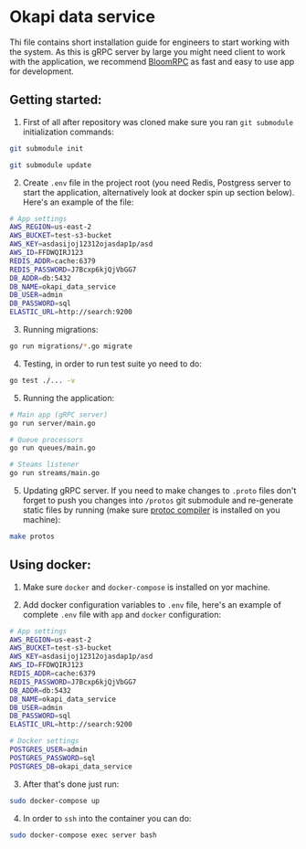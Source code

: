 # Okapi data service

Thi file contains short installation guide for engineers to start working with the system. As this is gRPC server by large you might need client to work with the application, we recommend [BloomRPC](https://github.com/uw-labs/bloomrpc) as fast and easy to use app for development.

## Getting started:
1. First of all after repository was cloned make sure you ran `git submodule` initialization commands:
```bash
git submodule init
```
```bash
git submodule update
```

2. Create `.env` file in the project root (you need Redis, Postgress server to start the application, alternatively look at docker spin up section below). Here's an example of the file: 

```bash
# App settings
AWS_REGION=us-east-2
AWS_BUCKET=test-s3-bucket
AWS_KEY=asdasijoj12312ojasdap1p/asd
AWS_ID=FFDWQIRJ123
REDIS_ADDR=cache:6379
REDIS_PASSWORD=J7Bcxp6kjQjVbGG7
DB_ADDR=db:5432
DB_NAME=okapi_data_service
DB_USER=admin
DB_PASSWORD=sql
ELASTIC_URL=http://search:9200
```
3. Running migrations:

```bash
go run migrations/*.go migrate
```

4. Testing, in order to run test suite yo need to do:
```bash
go test ./... -v
```

5. Running the application:
```bash
# Main app (gRPC server)
go run server/main.go
```

```bash
# Queue processors
go run queues/main.go
```

```bash
# Steams listener
go run streams/main.go
```

5. Updating gRPC server. If you need to make changes to `.proto` files don't forget to push you changes into `/protos` git submodule and re-generate static files by running (make sure [protoc compiler](https://grpc.io/docs/protoc-installation/) is installed on you machine):
```bash
make protos
```

## Using docker: 

1. Make sure `docker` and `docker-compose` is installed on yor machine.

2. Add docker configuration variables to `.env` file, here's an example of complete `.env` file with `app` and `docker` configuration:

```bash
# App settings
AWS_REGION=us-east-2
AWS_BUCKET=test-s3-bucket
AWS_KEY=asdasijoj12312ojasdap1p/asd
AWS_ID=FFDWQIRJ123
REDIS_ADDR=cache:6379
REDIS_PASSWORD=J7Bcxp6kjQjVbGG7
DB_ADDR=db:5432
DB_NAME=okapi_data_service
DB_USER=admin
DB_PASSWORD=sql
ELASTIC_URL=http://search:9200

# Docker settings
POSTGRES_USER=admin
POSTGRES_PASSWORD=sql
POSTGRES_DB=okapi_data_service
```

3. After that's done just run:
```bash
sudo docker-compose up
```

4. In order to `ssh` into the container you can do:
```bash
sudo docker-compose exec server bash
```
